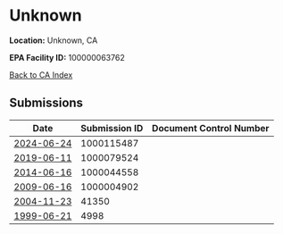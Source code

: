 # Unknown

**Location:** Unknown, CA

**EPA Facility ID:** 100000063762

[Back to CA Index](../../index.md)

## Submissions

| Date | Submission ID | Document Control Number |
|------|--------------|-------------------------|
| [2024-06-24](submissions/1000115487.md) | 1000115487 |  |
| [2019-06-11](submissions/1000079524.md) | 1000079524 |  |
| [2014-06-16](submissions/1000044558.md) | 1000044558 |  |
| [2009-06-16](submissions/1000004902.md) | 1000004902 |  |
| [2004-11-23](submissions/41350.md) | 41350 |  |
| [1999-06-21](submissions/4998.md) | 4998 |  |
